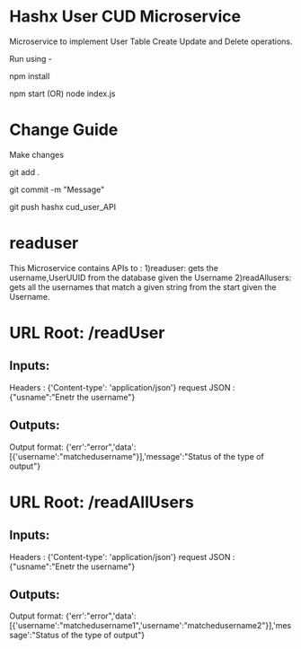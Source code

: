 # Hashx User CUD Microservice
Microservice to implement User Table Create Update and Delete operations.

Run using -

npm install

npm start (OR) node index.js

# Change Guide
Make changes

git add .

git commit -m "Message"

git push hashx cud_user_API

# readuser
 This Microservice contains APIs to :
 1)readuser: gets the username,UserUUID from the database given the Username
 2)readAllusers: gets all the usernames that match a given string from the start given the Username.
 
 
# URL Root: /readUser 
## Inputs:
 Headers : {'Content-type': 'application/json'}
 request JSON : {"usname":"Enetr the username"}
 
## Outputs:
  Output format: {'err':"error",'data':[{'username':"matchedusername"}],'message':"Status of the type of output"}

# URL Root: /readAllUsers 
## Inputs:
 Headers : {'Content-type': 'application/json'}
 request JSON : {"usname":"Enetr the username"}
 
## Outputs:
  Output format: {'err':"error",'data':[{'username':"matchedusername1",'username':"matchedusername2"}],'message':"Status of the type of output"}
  

 
